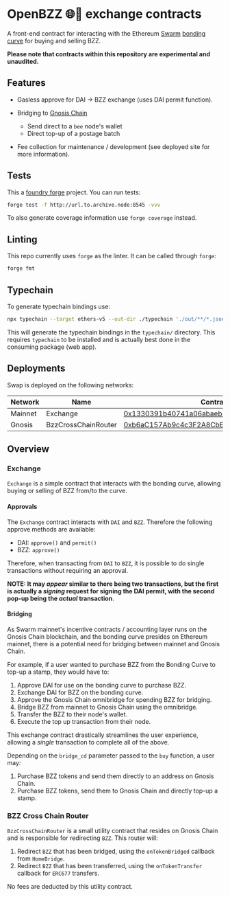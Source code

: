 # OpenBZZ 🌐🐝 exchange contracts

A front-end contract for interacting with the Ethereum [Swarm](https://ethswarm.org) [bonding curve](https://etherscan.io/address/0x4f32ab778e85c4ad0cead54f8f82f5ee74d46904) for buying and selling BZZ.

**Please note that contracts within this repository are experimental and unaudited.**

## Features

* Gasless approve for DAI -> BZZ exchange (uses DAI permit function).
* Bridging to [Gnosis Chain](https://gnosischain.com)

    * Send direct to a `bee` node's wallet
    * Direct top-up of a postage batch

* Fee collection for maintenance / development (see deployed site for more information).

## Tests

This a [foundry forge](https://github.com/foundry-rs/foundry) project. You can run tests:

```bash
forge test -f http://url.to.archive.node:8545 -vvv
```

To also generate coverage information use `forge coverage` instead.

## Linting

This repo currently uses `forge` as the linter. It can be called through `forge`:

```bash
forge fmt
```

## Typechain

To generate typechain bindings use:

```bash
npx typechain --target ethers-v5 --out-dir ./typechain './out/**/*.json'
```

This will generate the typechain bindings in the `typechain/` directory. This requires `typechain` to be installed and is actually best done in the consuming package (web app).


## Deployments

Swap is deployed on the following networks:

| Network | Name | Contract |
| ------- | ---- | -------- |
| Mainnet | Exchange | [0x1330391b40741a06abaeb5484b55e2458d3097b1](https://etherscan.io/address/0x1330391b40741a06abaeb5484b55e2458d3097b1) |
| Gnosis  | BzzCrossChainRouter | [0xb6aC157Ab9c4c3F2A8CbE0856a5603e730B00116](https://blockscout.com/xdai/mainnet/address/0xb6aC157Ab9c4c3F2A8CbE0856a5603e730B00116)| 

## Overview

### Exchange

`Exchange` is a simple contract that interacts with the bonding curve, allowing buying or selling of BZZ from/to the curve.

#### Approvals

The `Exchange` contract interacts with `DAI` and `BZZ`. Therefore the following approve methods are available:

* DAI: `approve()` and `permit()`
* BZZ: `approve()`

Therefore, when transacting from `DAI` to `BZZ`, it is possible to do single transactions without requiring an approval.

**NOTE: It may _appear_ similar to there being two transactions, but the first is actually a _signing_ request for signing the DAI permit, with the second pop-up being the *actual* transaction**.

#### Bridging

As Swarm mainnet's incentive contracts / accounting layer runs on the Gnosis Chain blockchain, and the bonding curve presides on Ethereum mainnet, there is a potential need for bridging between mainnet and Gnosis Chain.

For example, if a user wanted to purchase BZZ from the Bonding Curve to top-up a stamp, they would have to:

1. Approve DAI for use on the bonding curve to purchase BZZ.
2. Exchange DAI for BZZ on the bonding curve.
3. Approve the Gnosis Chain omnibridge for spending BZZ for bridging.
4. Bridge BZZ from mainnet to Gnosis Chain using the omnibridge.
5. Transfer the BZZ to their node's wallet.
6. Execute the top up transaction from their node.

This exchange contract drastically streamlines the user experience, allowing a _single_ transaction to complete all of the above.

Depending on the `bridge_cd` parameter passed to the `buy` function, a user may:

1. Purchase BZZ tokens and send them directly to an address on Gnosis Chain.
2. Purchase BZZ tokens, send them to Gnosis Chain and directly top-up a stamp.

### BZZ Cross Chain Router

`BzzCrossChainRouter` is a small utility contract that resides on Gnosis Chain and is responsible for redirecting `BZZ`. This router will:

1. Redirect `BZZ` that has been bridged, using the `onTokenBridged` callback from `HomeBridge`.
2. Redirect `BZZ` that has been transferred, using the `onTokenTransfer` callback for `ERC677` transfers.

No fees are deducted by this utility contract.